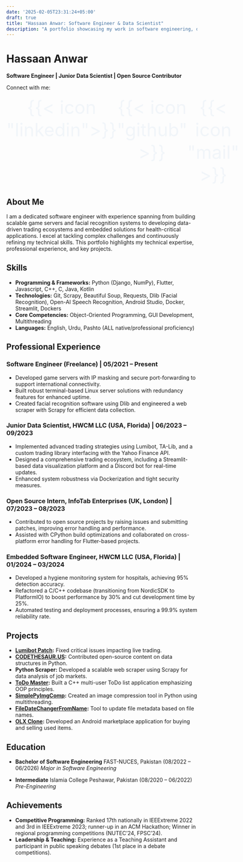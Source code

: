 ```yaml
---
date: '2025-02-05T23:31:24+05:00'
draft: true
title: "Hassaan Anwar: Software Engineer & Data Scientist"
description: "A portfolio showcasing my work in software engineering, data science, and open source contributions."
---
```


# Hassaan Anwar

**Software Engineer | Junior Data Scientist | Open Source Contributor**

Connect with me:

<div style="text-align: center; display: flex; justify-content: space-evenly">
  <a href="https://www.linkedin.com/in/hassaan-anwar-718b6b24a/" style="color: #F1F5F9; text-decoration: none; transition: color 0.3s ease; display: inline; font-size: 48px;"> {{< icon "linkedin">}}</a>
  <a href="" style="color: #F1F5F9; text-decoration: none; transition: color 0.3s ease; display: inline; font-size: 48px;"> {{< icon "github" >}}</a>
  <a href="" style="color: #F1F5F9; text-decoration: none; transition: color 0.3s ease; display: inline; font-size: 48px;"> {{< icon "mail" >}}</a>
</div>


## About Me

I am a dedicated software engineer with experience spanning from building scalable game servers and facial recognition systems to developing data-driven trading ecosystems and embedded solutions for health-critical applications. I excel at tackling complex challenges and continuously refining my technical skills. This portfolio highlights my technical expertise, professional experience, and key projects.

## Skills

- **Programming & Frameworks:** Python (Django, NumPy), Flutter, Javascript, C++, C, Java, Kotlin
- **Technologies:** Git, Scrapy, Beautiful Soup, Requests, Dlib (Facial Recognition), Open-AI Speech Recognition, Android Studio, Docker, Streamlit, Dockers
- **Core Competencies:** Object-Oriented Programming, GUI Development, Multithreading
- **Languages:** English, Urdu, Pashto (ALL native/professional proficiency)

## Professional Experience

### Software Engineer (Freelance) | 05/2021 – Present
- Developed game servers with IP masking and secure port-forwarding to support international connectivity.
- Built robust terminal-based Linux server solutions with redundancy features for enhanced uptime.
- Created facial recognition software using Dlib and engineered a web scraper with Scrapy for efficient data collection.

### Junior Data Scientist, HWCM LLC (USA, Florida) | 06/2023 – 09/2023
- Implemented advanced trading strategies using Lumibot, TA-Lib, and a custom trading library interfacing with the Yahoo Finance API.
- Designed a comprehensive trading ecosystem, including a Streamlit-based data visualization platform and a Discord bot for real-time updates.
- Enhanced system robustness via Dockerization and tight security measures.

### Open Source Intern, InfoTab Enterprises (UK, London) | 07/2023 – 08/2023
- Contributed to open source projects by raising issues and submitting patches, improving error handling and performance.
- Assisted with CPython build optimizations and collaborated on cross-platform error handling for Flutter-based projects.

### Embedded Software Engineer, HWCM LLC (USA, Florida) | 01/2024 – 03/2024
- Developed a hygiene monitoring system for hospitals, achieving 95% detection accuracy.
- Refactored a C/C++ codebase (transitioning from NordicSDK to PlatformIO) to boost performance by 30% and cut development time by 25%.
- Automated testing and deployment processes, ensuring a 99.9% system reliability rate.

## Projects

- **[Lumibot Patch](https://github.com/Lumiwealth/lumibot/pull/272):** Fixed critical issues impacting live trading.
- **[CODETHESAUR.US](https://codethesaur.us/reference/?concept=queues_stacks&lang=python%3B3):** Contributed open-source content on data structures in Python.
- **Python Scraper:** Developed a scalable web scraper using Scrapy for data analysis of job markets.
- **[ToDo Master](https://github.com/TrainedPro/ToDo_Master):** Built a C++ multi-user ToDo list application emphasizing OOP principles.
- **[SimplePyImgComp](https://github.com/TrainedPro/SimplePyImgComp):** Created an image compression tool in Python using multithreading.
- **[FileDateChangerFromName](https://github.com/TrainedPro/FileDateChangerFromName):** Tool to update file metadata based on file names.
- **[OLX Clone](https://github.com/TrainedPro/OLX_Clone):** Developed an Android marketplace application for buying and selling used items.

## Education

- **Bachelor of Software Engineering**
FAST-NUCES, Pakistan (08/2022 – 06/2026)
*Major in Software Engineering*

- **Intermediate**
Islamia College Peshawar, Pakistan (08/2020 – 06/2022)
*Pre-Engineering*

## Achievements

- **Competitive Programming:**
Ranked 17th nationally in IEEExtreme 2022 and 3rd in IEEExtreme 2023; runner-up in an ACM Hackathon; Winner in regional programming competitions (NUTEC’24, FPSC’24).
- **Leadership & Teaching:**
Experience as a Teaching Assistant and participant in public speaking debates (1st place in a debate competitions).
